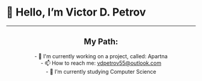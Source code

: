 <h1>👋 Hello, I’m Victor D. Petrov</h1>

---
<h2 align="center"> My Path: </h2>

<p align="center">
- 🔭 I'm currently working on a project, called: Apartna <br>
- 📫 How to reach me: <a href="mailto:vdpetrov55@outlook.com">vdpetrov55@outlook.com</a> <br> 
- 🌱 I’m currently studying Computer Science <br>
</p>
